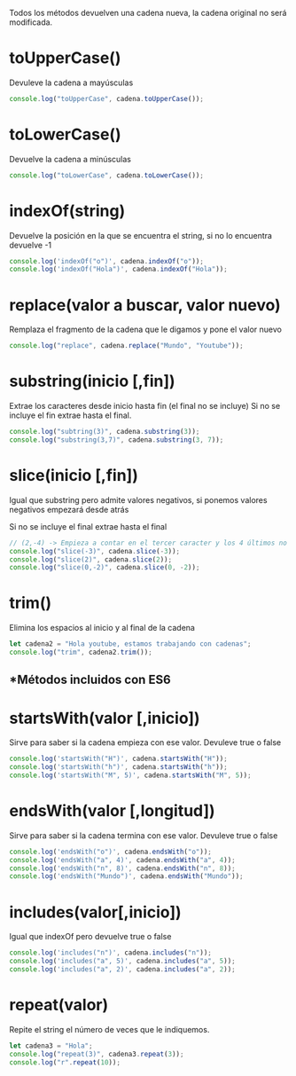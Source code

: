 Todos los métodos devuelven una cadena nueva, la cadena original no será modificada.

# toUpperCase()

Devuleve la cadena a mayúsculas

```js
console.log("toUpperCase", cadena.toUpperCase());
```

# toLowerCase()

Devuelve la cadena a minúsculas

```js
console.log("toLowerCase", cadena.toLowerCase());
```

# indexOf(string)

Devuelve la posición en la que se encuentra el string, si no lo encuentra devuelve -1

```js
console.log('indexOf("o")', cadena.indexOf("o"));
console.log('indexOf("Hola")', cadena.indexOf("Hola"));
```

# replace(valor a buscar, valor nuevo)

Remplaza el fragmento de la cadena que le digamos y pone el valor nuevo

```js
console.log("replace", cadena.replace("Mundo", "Youtube"));
```

# substring(inicio [,fin])

Extrae los caracteres desde inicio hasta fin (el final no se incluye)
Si no se incluye el fin extrae hasta el final.

```js
console.log("subtring(3)", cadena.substring(3));
console.log("substring(3,7)", cadena.substring(3, 7));
```

# slice(inicio [,fin])

Igual que substring pero admite valores negativos, si ponemos valores negativos empezará desde atrás

Si no se incluye el final extrae hasta el final

```js
// (2,-4) -> Empieza a contar en el tercer caracter y los 4 últimos no los considera
console.log("slice(-3)", cadena.slice(-3));
console.log("slice(2)", cadena.slice(2));
console.log("slice(0,-2)", cadena.slice(0, -2));
```

# trim()

Elimina los espacios al inicio y al final de la cadena

```js
let cadena2 = "Hola youtube, estamos trabajando con cadenas";
console.log("trim", cadena2.trim());
```

## \*Métodos incluidos con ES6

# startsWith(valor [,inicio])

Sirve para saber si la cadena empieza con ese valor. Devuleve true o false

```js
console.log('startsWith("H")', cadena.startsWith("H"));
console.log('startsWith("h")', cadena.startsWith("h"));
console.log('startsWith("M", 5)', cadena.startsWith("M", 5));
```

# endsWith(valor [,longitud])

Sirve para saber si la cadena termina con ese valor. Devuleve true o false

```js
console.log('endsWith("o")', cadena.endsWith("o"));
console.log('endsWith("a", 4)', cadena.endsWith("a", 4));
console.log('endsWith("n", 8)', cadena.endsWith("n", 8));
console.log('endsWith("Mundo")', cadena.endsWith("Mundo"));
```

# includes(valor[,inicio])

Igual que indexOf pero devuelve true o false

```js
console.log('includes("n")', cadena.includes("n"));
console.log('includes("a", 5)', cadena.includes("a", 5));
console.log('includes("a", 2)', cadena.includes("a", 2));
```

# repeat(valor)

Repite el string el número de veces que le indiquemos.

```js
let cadena3 = "Hola";
console.log("repeat(3)", cadena3.repeat(3));
console.log("r".repeat(10));
```
